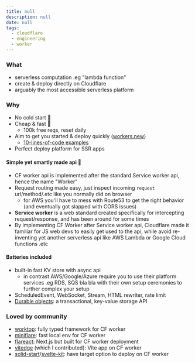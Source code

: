 ```yaml
---
title: null
description: null
date: null
tags:
  - cloudflare
  - engineering
  - worker
---
```


### What

- serverless computation .eg "lambda function"
- create & deploy directly on Cloudflare
- arguably the most accessible serverless platform

### Why

- No cold start 🚀
- Cheap & fast 💸
  - 100k free reqs, reset daily
- Aim to get you started & deploy quickly ([workers.new](https://workers.new/))
  - [10-lines-of-code examples](https://developers.cloudflare.com/workers/examples)
- Perfect deploy platform for SSR apps

#### Simple yet smartly made api 🎯

- CF worker api is implemented after the standard Service worker api, hence the name "Worker"
- Request routing made easy, just inspect incoming `request` url/method/.etc like you normally did on browser
  - for AWS you'll have to mess with Route53 to get the right behavior (and eventually got slapped with CORS issues)
- **Service worker** is a web standard created specifically for intercepting request/response, and has been around for some times
- By implementing CF Worker after Service worker api, Cloudflare made it familiar for JS web devs to easily get used to the api, while avoid re-inventing yet another serverless api like AWS Lambda or Google Cloud functions .etc

#### Batteries included

- built-in fast KV store with async api
  - in contrast AWS/Google/Azure require you to use their platform services .eg RDS, SQS bla bla with their own setup ceremonies to further complex your setup
- ScheduledEvent, WebSocket, Stream, HTML rewriter, rate limit
- [Durable objects](https://developers.cloudflare.com/workers/runtime-apis/durable-objects): a transactional, key-value storage API

### Loved by community

- [worktop](https://github.com/lukeed/worktop): fully typed framework for CF worker
- [miniflare](https://github.com/mrbbot/miniflare): fast local env for CF worker
- [flareact](https://flareact.com/): Next.js but built for CF worker deployment
- [vitedge](https://github.com/frandiox/vitedge) (which I contributed): Vite app on CF worker
- [solid-start](https://github.com/solidjs/solid-start)/[svelte-kit](https://kit.svelte.dev/): have target option to deploy on CF worker
